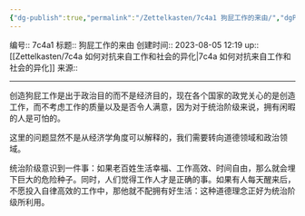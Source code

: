 ```yaml
---
{"dg-publish":true,"permalink":"/Zettelkasten/7c4a1 狗屁工作的来由/","dgPassFrontmatter":true}
---
```


编号:: 7c4a1
标题:: 狗屁工作的来由
创建时间:: 2023-08-05 12:19
up:: [[Zettelkasten/7c4a 如何对抗来自工作和社会的异化\|7c4a 如何对抗来自工作和社会的异化]]
来源:: 

---
创造狗屁工作是出于政治目的而不是经济目的，现在各个国家的政党关心的是创造工作，而不考虑工作的质量以及是否令人满意，因为对于统治阶级来说，拥有闲暇的人是可怕的。

这里的问题显然不是从经济学角度可以解释的，我们需要转向道德领域和政治领域。

统治阶级意识到一件事：如果老百姓生活幸福、工作高效、时间自由，那么就会埋下巨大的危险种子。同时，人们觉得工作人才是正确的事。如果有人每天醒来后，不愿投入自律高效的工作中，那他就不配拥有好生活：这种道德理念正好为统治阶级所利用。
